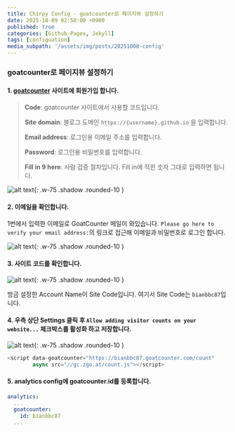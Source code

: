 ```yaml
---
title: Chirpy Config - goatcounter로 페이지뷰 설정하기
date: 2025-10-09 02:50:00 +0900
published: true
categories: [Github-Pages, Jekyll]
tags: [configuation]
media_subpath: '/assets/img/posts/20251008-config'
---
```



### goatcounter로 페이지뷰 설정하기

#### 1. [goatcounter](https://www.goatcounter.com/) 사이트에 회원가입 합니다.

> **Code**: goatcounter 사이트에서 사용할 코드입니다.
>
> **Site domain**: 블로그 도메인 `https://{username}.github.io` 을 입력합니다.
>
> **Email address**: 로그인용 이메일 주소를 입력합니다.
>
> **Password**: 로그인용 비밀번호를 입력합니다.
>
> **Fill in 9 here**: 사람 검증 절차입니다. Fill in에 적힌 숫자 그대로 입력하면 됩니다.

![alt text](/views-1.png){: .w-75 .shadow .rounded-10 }

#### 2. 이메일을 확인합니다.

1번에서 입력한 이메일로 GoatCounter 메일이 와있습니다.
`Please go here to verify your email address:`의 링크로 접근해 이메일과 비밀번호로 로그인 합니다.

![alt text](/views-3.png){: .w-75 .shadow .rounded-10 }

#### 3. 사이트 코드를 확인합니다.

![alt text](/views-2.png){: .w-75 .shadow .rounded-10 }

방금 설정한 Account Name이 Site Code입니다.
여기서 Site Code는 `bianbbc87`입니다.

#### 4. 우측 상단 Settings 클릭 후 `Allow adding visitor counts on your website...` 체크박스를 활성화 하고 **저장**합니다.

![alt text](/views-4.png){: .w-75 .shadow .rounded-10 }

```javascript
<script data-goatcounter="https://bianbbc87.goatcounter.com/count"
        async src="//gc.zgo.at/count.js"></script>
```

#### 5. analytics config에 goatcounter.id를 등록합니다.

```yaml
analytics:
  ...
  goatcounter:
    id: bianbbc87
  ...
```